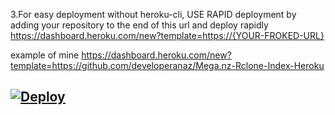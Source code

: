 
3.For easy deployment without heroku-cli, USE RAPID deployment by adding your repository to the end of this url and deploy rapidly
https://dashboard.heroku.com/new?template=https://{YOUR-FROKED-URL}


example of mine https://dashboard.heroku.com/new?template=https://github.com/developeranaz/Mega.nz-Rclone-Index-Heroku




[![Deploy](https://www.herokucdn.com/deploy/button.svg)](https://dashboard.heroku.com/new?template=https://github.com/developeranaz/Mega.nz-Rclone-Index-Heroku)
---
